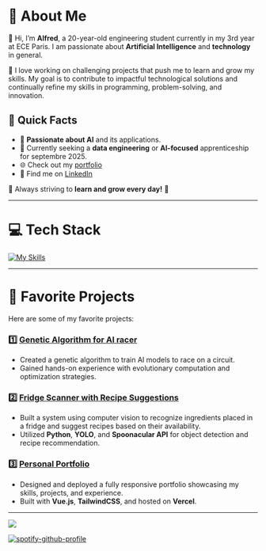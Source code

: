 # 💫 About Me

👋 Hi, I’m **Alfred**, a 20-year-old engineering student currently in my 3rd year at ECE Paris. I am passionate about **Artificial Intelligence** and **technology** in general.

🚀 I love working on challenging projects that push me to learn and grow my skills. My goal is to contribute to impactful technological solutions and continually refine my skills in programming, problem-solving, and innovation.

## 🌟 Quick Facts
- 🧠 **Passionate about AI** and its applications.
- 📍 Currently seeking a **data engineering** or **AI-focused** apprenticeship for septembre 2025.
- 🌐 Check out my [portfolio](https://alfreddevulpian.vercel.app)  
- 💼 Find me on [LinkedIn](https://linkedin.com/in/alfred-de-vulpian/)  

🚀 Always striving to **learn and grow every day!** 🚀

---

# 💻 Tech Stack

[![My Skills](https://skillicons.dev/icons?i=python,c,html,css,js,vue,tailwind,php,mysql,linux,git,java&perline=6)](https://skillicons.dev)

---

# 🌟 Favorite Projects

Here are some of my favorite projects:

### 1️⃣ [**Genetic Algorithm for AI racer**](https://github.com/Alfred0404/genetic_ai_racer)
- Created a genetic algorithm to train AI models to race on a circuit.  
- Gained hands-on experience with evolutionary computation and optimization strategies.

### 2️⃣ [**Fridge Scanner with Recipe Suggestions**](https://github.com/Alfred0404/smart_fridge_recipes_generator)
- Built a system using computer vision to recognize ingredients placed in a fridge and suggest recipes based on their availability.  
- Utilized **Python**, **YOLO**, and **Spoonacular API** for object detection and recipe recommendation.

### 3️⃣ [**Personal Portfolio**](https://alfreddevulpian.vercel.app)
- Designed and deployed a fully responsive portfolio showcasing my skills, projects, and experience.  
- Built with **Vue.js**, **TailwindCSS**, and hosted on **Vercel**.

---

[![](https://visitcount.itsvg.in/api?id=Alfred0404&icon=0&color=0)](https://visitcount.itsvg.in)

[![spotify-github-profile](https://spotify-github-profile.kittinanx.com/api/view?uid=commandobognol&cover_image=true&theme=novatorem&show_offline=false&background_color=121212&interchange=true&bar_color=1faf51&bar_color_cover=true)](https://github.com/kittinan/spotify-github-profile)
